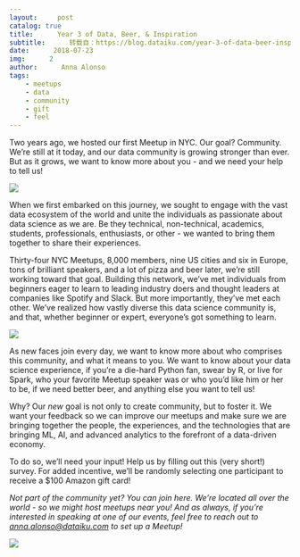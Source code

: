 ```yaml
---
layout:     post
catalog: true
title:      Year 3 of Data, Beer, & Inspiration
subtitle:      转载自：https://blog.dataiku.com/year-3-of-data-beer-inspiration
date:      2018-07-23
img:      2
author:      Anna Alonso
tags:
    - meetups
    - data
    - community
    - gift
    - feel
---
```


Two years ago, we hosted our first Meetup in NYC. Our goal? Community. We’re still at it today, and our data community is growing stronger than ever. But as it grows, we want to know more about you - and we need your help to tell us!

![](https://blog.dataiku.com/hs-fs/hubfs/dataiku-meetup%202.jpg?t=1533225894478&width=4032&name=dataiku-meetup%202.jpg)


When we first embarked on this journey, we sought to engage with the vast data ecosystem of the world and unite the individuals as passionate about data science as we are. Be they technical, non-technical, academics, students, professionals, enthusiasts, or other - we wanted to bring them together to share their experiences.

Thirty-four NYC Meetups, 8,000 members, nine US cities and six in Europe, tons of brilliant speakers, and a lot of pizza and beer later, we’re still working toward that goal. Building this network, we’ve met individuals from beginners eager to learn to leading industry doers and thought leaders at companies like Spotify and Slack. But more importantly, they’ve met each other. We’ve realized how vastly diverse this data science community is, and that, whether beginner or expert, everyone’s got something to learn.

![](https://blog.dataiku.com/hs-fs/hubfs/Meetups/%23DataConnect%20large.png?t=1533225894478&width=784&name=%23DataConnect%20large.png)


As new faces join every day, we want to know more about who comprises this community, and what it means to you. We want to know about your data science experience, if you’re a die-hard Python fan, swear by R, or live for Spark, who your favorite Meetup speaker was or who you’d like him or her to be, if we need better beer, and anything else you want to tell us!

Why? Our *new* goal is not only to create community, but to foster it. We want your feedback so we can improve our meetups and make sure we are bringing together the people, the experiences, and the technologies that are bringing ML, AI, and advanced analytics to the forefront of a data-driven economy.

To do so, we’ll need your input! Help us by filling out this (very short!) survey. For added incentive, we’ll be randomly selecting one participant to receive a $100 Amazon gift card!

*Not part of the community yet? You can join *here*. We’re located all over the world - so we might host meetups near you! And as always, if you’re interested in speaking at one of our events, feel free to reach out to *anna.alonso@dataiku.com* to set up a Meetup!* 

![](https://no-cache.hubspot.com/cta/default/2123903/640814db-a4ac-432a-a08f-f38cd76c45f3.png)

